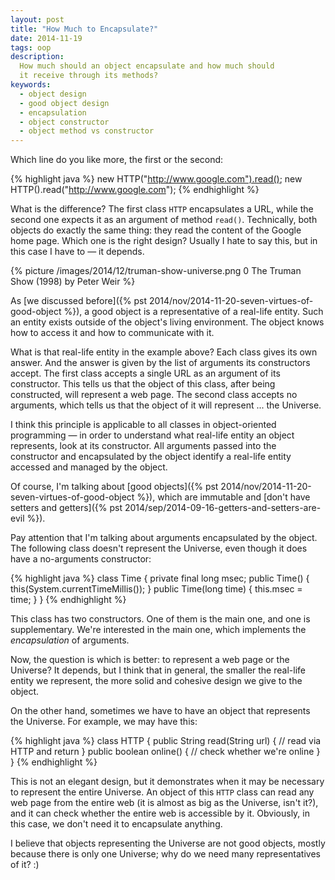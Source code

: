 ```yaml
---
layout: post
title: "How Much to Encapsulate?"
date: 2014-11-19
tags: oop
description:
  How much should an object encapsulate and how much should
  it receive through its methods?
keywords:
  - object design
  - good object design
  - encapsulation
  - object constructor
  - object method vs constructor
---
```


Which line do you like more, the first or the second:

{% highlight java %}
new HTTP("http://www.google.com").read();
new HTTP().read("http://www.google.com");
{% endhighlight %}

What is the difference? The first class `HTTP` encapsulates a URL,
while the second one expects it as an argument of method `read()`. Technically,
both objects do exactly the same thing: they read the content of the Google home page.
Which one is the right design? Usually I hate to say this, but in
this case I have to &mdash; it depends.

<!--more-->

{% picture /images/2014/12/truman-show-universe.png 0 The Truman Show (1998) by Peter Weir %}

As [we discussed before]({% pst 2014/nov/2014-11-20-seven-virtues-of-good-object %}),
a good object is a representative of a real-life entity. Such an entity
exists outside of the object's living environment. The object knows
how to access it and how to communicate with it.

What is that real-life entity in the example above? Each class
gives its own answer. And the answer is given by the list
of arguments its constructors accept. The first class accepts
a single URL as an argument of its constructor. This tells us
that the object of this class, after being constructed, will represent
a web page. The second class accepts no arguments, which tells us
that the object of it will represent ... the Universe.

I think this principle is applicable to all classes in
object-oriented programming &mdash; in order to understand what
real-life entity an object represents, look at its constructor. All
arguments passed into the constructor and encapsulated by the object identify
a real-life entity accessed and managed by the object.

Of course, I'm talking about
[good objects]({% pst 2014/nov/2014-11-20-seven-virtues-of-good-object %}),
which are immutable and
[don't have setters and getters]({% pst 2014/sep/2014-09-16-getters-and-setters-are-evil %}).

Pay attention that I'm talking about arguments encapsulated by the object. The
following class doesn't represent the Universe, even though it does have
a no-arguments constructor:

{% highlight java %}
class Time {
  private final long msec;
  public Time() {
    this(System.currentTimeMillis());
  }
  public Time(long time) {
    this.msec = time;
  }
}
{% endhighlight %}

This class has two constructors. One of them is the main one, and one is
supplementary. We're interested in the main one, which implements
the *encapsulation* of arguments.

Now, the question is which is better: to represent a web page
or the Universe? It depends, but I think that in general, the smaller the
real-life entity we represent, the more solid and cohesive design
we give to the object.

On the other hand, sometimes we have to have an object that represents
the Universe. For example, we may have this:

{% highlight java %}
class HTTP {
  public String read(String url) {
    // read via HTTP and return
  }
  public boolean online() {
    // check whether we're online
  }
}
{% endhighlight %}

This is not an elegant design, but it demonstrates when it may be
necessary to represent the entire Universe. An object of this `HTTP` class can read
any web page from the entire web (it is almost as big as the Universe, isn't it?),
and it can check whether the entire web is accessible by it. Obviously,
in this case, we don't need it to encapsulate anything.

I believe that objects representing the Universe are not good objects,
mostly because there is only one Universe; why do we need many
representatives of it? :)
